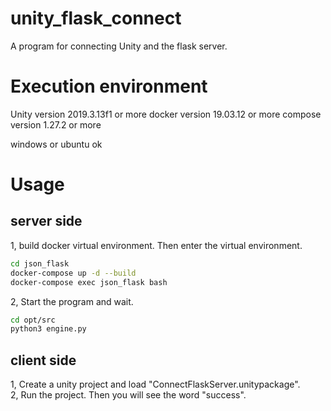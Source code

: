 # unity_flask_connect
A program for connecting Unity and the flask server.

# Execution environment
Unity version 2019.3.13f1 or more
docker version 19.03.12 or more
compose version 1.27.2 or more
  
windows or ubuntu ok

# Usage
## server side
1, build docker virtual environment. Then enter the virtual environment.

```bash
cd json_flask
docker-compose up -d --build
docker-compose exec json_flask bash
```

2, Start the program and wait.

```bash
cd opt/src
python3 engine.py
```

## client side
1, Create a unity project and load "ConnectFlaskServer.unitypackage".  
2, Run the project. Then you will see the word "success".
